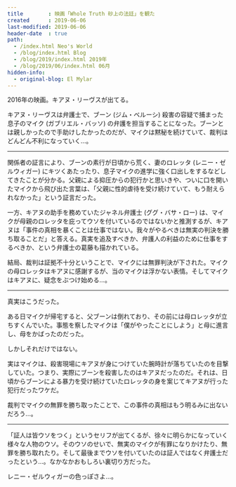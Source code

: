 ```yaml
---
title        : 映画「Whole Truth 砂上の法廷」を観た
created      : 2019-06-06
last-modified: 2019-06-06
header-date  : true
path:
  - /index.html Neo's World
  - /blog/index.html Blog
  - /blog/2019/index.html 2019年
  - /blog/2019/06/index.html 06月
hidden-info:
  - original-blog: El Mylar
---
```


2016年の映画。キアヌ・リーヴスが出てる。

キアヌ・リーヴスは弁護士で、ブーン (ジム・ベルーシ) 殺害の容疑で捕まった息子のマイク (ガブリエル・バッソ) の弁護を担当することになった。ブーンとは親しかったので手助けしたかったのだが、マイクは黙秘を続けていて、裁判はどんどん不利になっていく…。

---

関係者の証言により、ブーンの素行が日頃から荒く、妻のロレッタ (レニー・ゼルウィガー) にキツくあたったり、息子マイクの進学に強く口出しをするなどしてきたことが分かる。父親による抑圧からの犯行かと思いきや、ついに口を開いたマイクから飛び出た言葉は、「父親に性的虐待を受け続けていて、もう耐えられなかった」という証言だった。

一方、キアヌの助手を務めていたジャネル弁護士 (ググ・バサ・ロー) は、マイクが母親のロレッタを庇ってウソを付いているのではないかと推測するが、キアヌは「事件の真相を暴くことは仕事ではない。我々がやるべきは無実の判決を勝ち取ることだ」と答える。真実を追及すべきか、弁護人の利益のために仕事をするべきか、という弁護士の葛藤も描かれている。

結局、裁判は証拠不十分ということで、マイクには無罪判決が下された。マイクの母ロレッタはキアヌに感謝するが、当のマイクは浮かない表情。そしてマイクはキアヌに、疑念をぶつけ始める…。

---

真実はこうだった。

ある日マイクが帰宅すると、父ブーンは倒れており、その前には母ロレッタが立ちすくんでいた。事態を察したマイクは「僕がやったことにしよう」と母に進言し、母をかばったのだった。

しかしそれだけではない。

実はマイクは、殺害現場にキアヌが身につけていた腕時計が落ちていたのを目撃していた。つまり、実際にブーンを殺害したのはキアヌだったのだ。それは、日頃からブーンによる暴力を受け続けていたロレッタの身を案じてキアヌが行った犯行だったワケだ。

裁判でマイクの無罪を勝ち取ったことで、この事件の真相はもう明るみに出ないだろう…。

---

「証人は皆ウソをつく」というセリフが出てくるが、徐々に明らかになっていく様々な人物のウソ。そのウソのせいで、無実のマイクが有罪になりかけたり、無罪を勝ち取れたり。そして最後までウソを付いていたのは証人ではなく弁護士だったという…。なかなかおもしろい裏切り方だった。

レニー・ゼルウィガーの色っぽさよ…。
